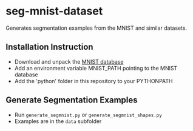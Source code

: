 # seg-mnist-dataset
Generates segmentation examples from the MNIST and similar datasets.

## Installation Instruction

* Download and unpack the [MNIST database](http://yann.lecun.com/exdb/mnist/)
* Add an environment variable MNIST_PATH pointing to the MNIST database
* Add the 'python' folder in this repository to your PYTHONPATH

## Generate Segmentation Examples

* Run `generate_segmnist.py` or `generate_segmnist_shapes.py`
* Examples are in the `data` subfolder


